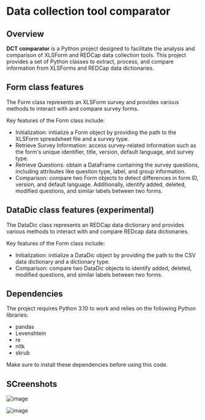 # Data collection tool comparator

## Overview

**DCT comparator** is a Python project designed to facilitate the analysis and comparison of XLSForm and REDCap data collection tools. This project provides a set of Python classes to extract, process, and compare information from XLSForms and REDCap data dictionaries.

## Form class features

The Form class represents an XLSForm survey and provides various methods to interact with and compare survey forms. 

Key features of the Form class include:

* Initialization: initialize a Form object by providing the path to the XLSForm spreadsheet file and a survey type.
* Retrieve Survey Information: access survey-related information such as the form's unique identifier, title, version, default language, and survey type.
* Retrieve Questions: obtain a DataFrame containing the survey questions, including attributes like question type, label, and group information.
* Comparison: compare two Form objects to detect differences in form ID, version, and default language. Additionally, identify added, deleted, modified questions, and similar labels between two forms.

## DataDic class features (experimental)

The DataDic class represents an REDCap data dictionary and provides various methods to interact with and compare REDcap data dictionaries.

Key features of the Form class include:

* Initialization: initialize a DataDic object by providing the path to the CSV data dictionary and a dictionary type.
* Comparison: compare two DataDic objects to identify added, deleted, modified questions, and similar labels between two forms.

## Dependencies

The project requires Python 3.10 to work and relies on the following Python libraries:

* pandas
* Levenshtein
* re
* nltk
* skrub

Make sure to install these dependencies before using this code.

## SCreenshots

![image](https://github.com/user-attachments/assets/7b3b00b0-dc2e-426e-b03a-a217d87e3d6d)

![image](https://github.com/user-attachments/assets/77f5b5cc-6d62-4352-a866-6b1d2526142a)
